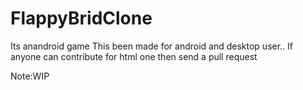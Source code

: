 # FlappyBridClone
Its anandroid game
This been made for android and desktop user..
If anyone can contribute for  html one then send a pull request 

Note:WIP

